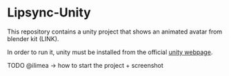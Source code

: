 # Lipsync-Unity

This repository contains a unity project that shows an animated avatar from blender kit (LINK).

In order to run it, unity must be installed from the official [unity webpage](https://unity.com/products).

TODO @ilimea -> how to start the project + screenshot 